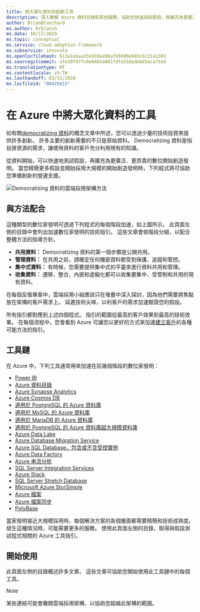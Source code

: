```yaml
---
title: 將大眾化資料的創新工具
description: 深入瞭解 Azure 資料目錄和其他服務，協助您快速測試假設，再擴充為更廣泛、更昂貴的數位開始創造發明。
author: BrianBlanchard
ms.author: brblanch
ms.date: 10/17/2019
ms.topic: conceptual
ms.service: cloud-adoption-framework
ms.subservice: innovate
ms.openlocfilehash: 613e1ebaa3341b9aa96af659d0eb03cbc21a1303
ms.sourcegitcommit: afe10f97fc0e0402a881fdfa55dadebd3aca75ab
ms.translationtype: MT
ms.contentlocale: zh-TW
ms.lasthandoff: 03/31/2020
ms.locfileid: "80425615"
---
```

# <a name="tools-to-democratize-data-in-azure"></a>在 Azure 中將大眾化資料的工具

如有關[democratizing 資料](../considerations/data.md)的概念文章中所述，您可以透過少量的技術投資來提供許多創新。 許多主要的創新需要的不只是原始資料。 Democratizing 資料是指投資資源的需求，讓使用資料的客戶充分利用現有的知識。

從資料開始，可以快速地測試假設，再擴充為更廣泛、更昂貴的數位開始創造發明。 當您精簡更多假設並開始採用大規模的開始創造發明時，下列程式將可協助您準備創新的營運支援。

![Democratizing 資料的雲端採用架構方法](../../_images/innovate/democratize-data.png)

## <a name="alignment-to-the-methodology"></a>與方法配合

這種類型的數位家發明可透過下列程式的每個階段加速，如上圖所示。 此頁面左側的目錄中會列出加速數位家發明的技術指引。 這些文章會依階段分組，以配合整體方法的指導方針。

- **共用資料：** Democratizing 資料的第一個步驟是公開共用。
- **管理資料：** 在共用之前，請確定任何機密資料都受到保護、追蹤和管控。
- **集中式資料：** 有時候，您需要提供集中式的平臺來進行資料共用和管理。
- **收集資料：** 遷移、整合、內嵌和虛擬化都可以收集要集中、受管制和共用的現有資料。

在每個反復專案中，雲端採用小組應該只在堆疊中深入探討，因為他們需要將焦點放在架構的客戶需求上。 延遲技術尖峰，以利客戶的需求加速驗證您的假設。

所有指引都對應到上述四個程式。 指引的範圍從最高的客戶效果到最高的技術效果。 在每個流程中，您會看到 Azure 可讓您以更好的方式來加速[建立客戶](../considerations/build.md)的各種可能方法的指引。

## <a name="toolchain"></a>工具鏈

在 Azure 中，下列工具通常用來加速在前幾個階段的數位家發明：

- [Power BI](https://docs.microsoft.com/power-bi)
- [Azure 資料目錄](https://docs.microsoft.com/azure/data-catalog)
- [Azure Synapse Analytics](https://docs.microsoft.com/azure/synapse-analytics)
- [Azure Cosmos DB](https://docs.microsoft.com/azure/cosmos-db)
- [適用於 PostgreSQL 的 Azure 資料庫](https://docs.microsoft.com/azure/postgresql)
- [適用於 MySQL 的 Azure 資料庫](https://docs.microsoft.com/azure/mysql)
- [適用於 MariaDB 的 Azure 資料庫](https://docs.microsoft.com/azure/mariadb)
- [適用於 PostgreSQL 的 Azure 資料庫超大規模資料庫](https://docs.microsoft.com/azure/postgresql/concepts-hyperscale-nodes)
- [Azure Data Lake](https://docs.microsoft.com/azure/storage/blobs/data-lake-storage-introduction)
- [Azure Database Migration Service](https://docs.microsoft.com/azure/dms)
- [Azure SQL Database，包含或不含受控實例](https://docs.microsoft.com/azure/sql-database)
- [Azure Data Factory](https://docs.microsoft.com/azure/data-factory)
- [Azure 串流分析](https://docs.microsoft.com/azure/stream-analytics)
- [SQL Server Integration Services](https://docs.microsoft.com/sql/integration-services)
- [Azure Stack](https://docs.microsoft.com/azure-stack)
- [SQL Server Stretch Database](https://docs.microsoft.com/sql/sql-server/stretch-database)
- [Microsoft Azure StorSimple](https://docs.microsoft.com/azure/storsimple)
- [Azure 檔案](https://docs.microsoft.com/azure/storage/files)
- [Azure 檔案同步](https://docs.microsoft.com/azure/storage/files/storage-sync-files-planning)
- [PolyBase](https://docs.microsoft.com/sql/relational-databases/polybase)

當家發明接近大規模採用時，每個解決方案的各個層面都需要精簡和技術成熟度。 發生這種情況時，可能需要更多的服務。 使用此頁面左側的目錄，取得與假設測試程式相關的 Azure 工具指引。

## <a name="get-started"></a>開始使用

此頁面左側的目錄概述許多文章。 這些文章可協助您開始使用此工具鏈中的每個工具。

> [!NOTE]
> 某些連結可能會離開雲端採用架構，以協助您超越此架構的範圍。
